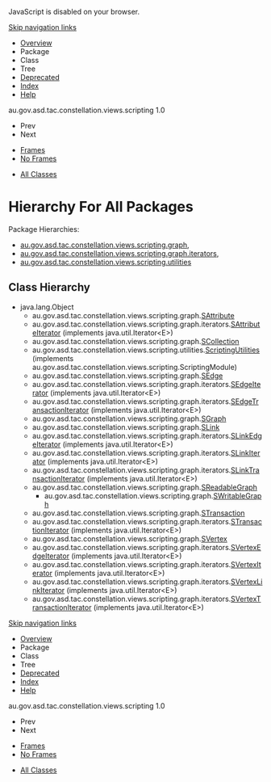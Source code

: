 <div>

JavaScript is disabled on your browser.

</div>

<div class="topNav">

<span id="navbar.top"></span>

<div class="skipNav">

[Skip navigation links](#skip.navbar.top "Skip navigation links")

</div>

<span id="navbar.top.firstrow"></span>

-   [Overview](../constellation/CoreScriptingView/src/au/gov/asd/tac/constellation/scripting/docs/javadoc/overview-summary.md)
-   Package
-   Class
-   Tree
-   [Deprecated](../constellation/CoreScriptingView/src/au/gov/asd/tac/constellation/scripting/docs/javadoc/deprecated-list.md)
-   [Index](../constellation/CoreScriptingView/src/au/gov/asd/tac/constellation/scripting/docs/javadoc/index-all.md)
-   [Help](../constellation/CoreScriptingView/src/au/gov/asd/tac/constellation/scripting/docs/javadoc/help-doc.md)

<div class="aboutLanguage">

au.gov.asd.tac.constellation.views.scripting 1.0

</div>

</div>

<div class="subNav">

-   Prev
-   Next

<!-- -->

-   [Frames](../constellation/CoreScriptingView/src/au/gov/asd/tac/constellation/scripting/docs/javadoc/overview-tree.md)
-   [No Frames](../constellation/CoreScriptingView/src/au/gov/asd/tac/constellation/scripting/docs/javadoc/overview-tree.md)

<!-- -->

-   [All Classes](../constellation/CoreScriptingView/src/au/gov/asd/tac/constellation/scripting/docs/javadoc/allclasses-noframe.md)

<div>

</div>

<span id="skip.navbar.top"></span>

</div>

<div class="header">

# Hierarchy For All Packages

<span class="packageHierarchyLabel">Package Hierarchies:</span>

-   [au.gov.asd.tac.constellation.views.scripting.graph](../constellation/CoreScriptingView/src/au/gov/asd/tac/constellation/scripting/docs/javadoc/graph/package-tree.md),
-   [au.gov.asd.tac.constellation.views.scripting.graph.iterators](../constellation/CoreScriptingView/src/au/gov/asd/tac/constellation/scripting/docs/javadoc/graph/iterators/package-tree.md),
-   [au.gov.asd.tac.constellation.views.scripting.utilities](../constellation/CoreScriptingView/src/au/gov/asd/tac/constellation/scripting/docs/javadoc/utilities/package-tree.md)

</div>

<div class="contentContainer">

## Class Hierarchy

-   java.lang.Object
    -   au.gov.asd.tac.constellation.views.scripting.graph.[<span
        class="typeNameLink">SAttribute</span>](../constellation/CoreScriptingView/src/au/gov/asd/tac/constellation/scripting/docs/javadoc/graph/SAttribute.md "class in au.gov.asd.tac.constellation.views.scripting.graph")
    -   au.gov.asd.tac.constellation.views.scripting.graph.iterators.[<span
        class="typeNameLink">SAttributeIterator</span>](../constellation/CoreScriptingView/src/au/gov/asd/tac/constellation/scripting/docs/javadoc/graph/iterators/SAttributeIterator.md "class in au.gov.asd.tac.constellation.views.scripting.graph.iterators")
        (implements java.util.Iterator\<E>)
    -   au.gov.asd.tac.constellation.views.scripting.graph.[<span
        class="typeNameLink">SCollection</span>](../constellation/CoreScriptingView/src/au/gov/asd/tac/constellation/scripting/docs/javadoc/graph/SCollection.md "class in au.gov.asd.tac.constellation.views.scripting.graph")
    -   au.gov.asd.tac.constellation.views.scripting.utilities.[<span
        class="typeNameLink">ScriptingUtilities</span>](../constellation/CoreScriptingView/src/au/gov/asd/tac/constellation/scripting/docs/javadoc/utilities/ScriptingUtilities.md "class in au.gov.asd.tac.constellation.views.scripting.utilities")
        (implements
        au.gov.asd.tac.constellation.views.scripting.ScriptingModule)
    -   au.gov.asd.tac.constellation.views.scripting.graph.[<span
        class="typeNameLink">SEdge</span>](../constellation/CoreScriptingView/src/au/gov/asd/tac/constellation/scripting/docs/javadoc/graph/SEdge.md "class in au.gov.asd.tac.constellation.views.scripting.graph")
    -   au.gov.asd.tac.constellation.views.scripting.graph.iterators.[<span
        class="typeNameLink">SEdgeIterator</span>](../constellation/CoreScriptingView/src/au/gov/asd/tac/constellation/scripting/docs/javadoc/graph/iterators/SEdgeIterator.md "class in au.gov.asd.tac.constellation.views.scripting.graph.iterators")
        (implements java.util.Iterator\<E>)
    -   au.gov.asd.tac.constellation.views.scripting.graph.iterators.[<span
        class="typeNameLink">SEdgeTransactionIterator</span>](../constellation/CoreScriptingView/src/au/gov/asd/tac/constellation/scripting/docs/javadoc/graph/iterators/SEdgeTransactionIterator.md "class in au.gov.asd.tac.constellation.views.scripting.graph.iterators")
        (implements java.util.Iterator\<E>)
    -   au.gov.asd.tac.constellation.views.scripting.graph.[<span
        class="typeNameLink">SGraph</span>](../constellation/CoreScriptingView/src/au/gov/asd/tac/constellation/scripting/docs/javadoc/graph/SGraph.md "class in au.gov.asd.tac.constellation.views.scripting.graph")
    -   au.gov.asd.tac.constellation.views.scripting.graph.[<span
        class="typeNameLink">SLink</span>](../constellation/CoreScriptingView/src/au/gov/asd/tac/constellation/scripting/docs/javadoc/graph/SLink.md "class in au.gov.asd.tac.constellation.views.scripting.graph")
    -   au.gov.asd.tac.constellation.views.scripting.graph.iterators.[<span
        class="typeNameLink">SLinkEdgeIterator</span>](../constellation/CoreScriptingView/src/au/gov/asd/tac/constellation/scripting/docs/javadoc/graph/iterators/SLinkEdgeIterator.md "class in au.gov.asd.tac.constellation.views.scripting.graph.iterators")
        (implements java.util.Iterator\<E>)
    -   au.gov.asd.tac.constellation.views.scripting.graph.iterators.[<span
        class="typeNameLink">SLinkIterator</span>](../constellation/CoreScriptingView/src/au/gov/asd/tac/constellation/scripting/docs/javadoc/graph/iterators/SLinkIterator.md "class in au.gov.asd.tac.constellation.views.scripting.graph.iterators")
        (implements java.util.Iterator\<E>)
    -   au.gov.asd.tac.constellation.views.scripting.graph.iterators.[<span
        class="typeNameLink">SLinkTransactionIterator</span>](../constellation/CoreScriptingView/src/au/gov/asd/tac/constellation/scripting/docs/javadoc/graph/iterators/SLinkTransactionIterator.md "class in au.gov.asd.tac.constellation.views.scripting.graph.iterators")
        (implements java.util.Iterator\<E>)
    -   au.gov.asd.tac.constellation.views.scripting.graph.[<span
        class="typeNameLink">SReadableGraph</span>](../constellation/CoreScriptingView/src/au/gov/asd/tac/constellation/scripting/docs/javadoc/graph/SReadableGraph.md "class in au.gov.asd.tac.constellation.views.scripting.graph")
        -   au.gov.asd.tac.constellation.views.scripting.graph.[<span
            class="typeNameLink">SWritableGraph</span>](../constellation/CoreScriptingView/src/au/gov/asd/tac/constellation/scripting/docs/javadoc/graph/SWritableGraph.md "class in au.gov.asd.tac.constellation.views.scripting.graph")
    -   au.gov.asd.tac.constellation.views.scripting.graph.[<span
        class="typeNameLink">STransaction</span>](../constellation/CoreScriptingView/src/au/gov/asd/tac/constellation/scripting/docs/javadoc/graph/STransaction.md "class in au.gov.asd.tac.constellation.views.scripting.graph")
    -   au.gov.asd.tac.constellation.views.scripting.graph.iterators.[<span
        class="typeNameLink">STransactionIterator</span>](../constellation/CoreScriptingView/src/au/gov/asd/tac/constellation/scripting/docs/javadoc/graph/iterators/STransactionIterator.md "class in au.gov.asd.tac.constellation.views.scripting.graph.iterators")
        (implements java.util.Iterator\<E>)
    -   au.gov.asd.tac.constellation.views.scripting.graph.[<span
        class="typeNameLink">SVertex</span>](../constellation/CoreScriptingView/src/au/gov/asd/tac/constellation/scripting/docs/javadoc/graph/SVertex.md "class in au.gov.asd.tac.constellation.views.scripting.graph")
    -   au.gov.asd.tac.constellation.views.scripting.graph.iterators.[<span
        class="typeNameLink">SVertexEdgeIterator</span>](../constellation/CoreScriptingView/src/au/gov/asd/tac/constellation/scripting/docs/javadoc/graph/iterators/SVertexEdgeIterator.md "class in au.gov.asd.tac.constellation.views.scripting.graph.iterators")
        (implements java.util.Iterator\<E>)
    -   au.gov.asd.tac.constellation.views.scripting.graph.iterators.[<span
        class="typeNameLink">SVertexIterator</span>](../constellation/CoreScriptingView/src/au/gov/asd/tac/constellation/scripting/docs/javadoc/graph/iterators/SVertexIterator.md "class in au.gov.asd.tac.constellation.views.scripting.graph.iterators")
        (implements java.util.Iterator\<E>)
    -   au.gov.asd.tac.constellation.views.scripting.graph.iterators.[<span
        class="typeNameLink">SVertexLinkIterator</span>](../constellation/CoreScriptingView/src/au/gov/asd/tac/constellation/scripting/docs/javadoc/graph/iterators/SVertexLinkIterator.md "class in au.gov.asd.tac.constellation.views.scripting.graph.iterators")
        (implements java.util.Iterator\<E>)
    -   au.gov.asd.tac.constellation.views.scripting.graph.iterators.[<span
        class="typeNameLink">SVertexTransactionIterator</span>](../constellation/CoreScriptingView/src/au/gov/asd/tac/constellation/scripting/docs/javadoc/graph/iterators/SVertexTransactionIterator.md "class in au.gov.asd.tac.constellation.views.scripting.graph.iterators")
        (implements java.util.Iterator\<E>)

</div>

<div class="bottomNav">

<span id="navbar.bottom"></span>

<div class="skipNav">

[Skip navigation links](#skip.navbar.bottom "Skip navigation links")

</div>

<span id="navbar.bottom.firstrow"></span>

-   [Overview](../constellation/CoreScriptingView/src/au/gov/asd/tac/constellation/scripting/docs/javadoc/overview-summary.md)
-   Package
-   Class
-   Tree
-   [Deprecated](../constellation/CoreScriptingView/src/au/gov/asd/tac/constellation/scripting/docs/javadoc/deprecated-list.md)
-   [Index](../constellation/CoreScriptingView/src/au/gov/asd/tac/constellation/scripting/docs/javadoc/index-all.md)
-   [Help](../constellation/CoreScriptingView/src/au/gov/asd/tac/constellation/scripting/docs/javadoc/help-doc.md)

<div class="aboutLanguage">

au.gov.asd.tac.constellation.views.scripting 1.0

</div>

</div>

<div class="subNav">

-   Prev
-   Next

<!-- -->

-   [Frames](../constellation/CoreScriptingView/src/au/gov/asd/tac/constellation/scripting/docs/javadoc/overview-tree.md)
-   [No Frames](../constellation/CoreScriptingView/src/au/gov/asd/tac/constellation/scripting/docs/javadoc/overview-tree.md)

<!-- -->

-   [All Classes](../constellation/CoreScriptingView/src/au/gov/asd/tac/constellation/scripting/docs/javadoc/allclasses-noframe.md)

<div>

</div>

<span id="skip.navbar.bottom"></span>

</div>

